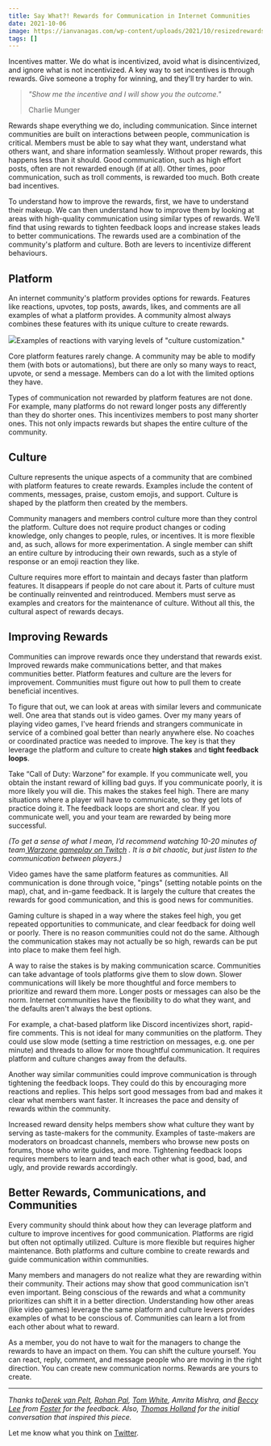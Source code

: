 ```yaml
---
title: Say What?! Rewards for Communication in Internet Communities
date: 2021-10-06
image: https://ianvanagas.com/wp-content/uploads/2021/10/resizedrewards.jpg
tags: []
---
```

Incentives matter. We do what is incentivized, avoid what is disincentivized, and ignore what is not incentivized. A key way to set incentives is through rewards. Give someone a trophy for winning, and they’ll try harder to win.

> _"Show me the incentive and I will show you the outcome."_
> 
> Charlie Munger

Rewards shape everything we do, including communication. Since internet communities are built on interactions between people, communication is critical. Members must be able to say what they want, understand what others want, and share information seamlessly. Without proper rewards, this happens less than it should. Good communication, such as high effort posts, often are not rewarded enough (if at all). Other times, poor communication, such as troll comments, is rewarded too much. Both create bad incentives.

To understand how to improve the rewards, first, we have to understand their makeup. We can then understand how to improve them by looking at areas with high-quality communication using similar types of rewards. We’ll find that using rewards to tighten feedback loops and increase stakes leads to better communications. The rewards used are a combination of the community's platform and culture. Both are levers to incentivize different behaviours.

## **Platform**

An internet community's platform provides options for rewards. Features like reactions, upvotes, top posts, awards, likes, and comments are all examples of what a platform provides. A community almost always combines these features with its unique culture to create rewards.

![](https://lh5.googleusercontent.com/GUS-YVXWbiwrzOBC5YMbQAvgDqlbF_XvFNPBwCl3B8_VEd91CKdOeataDi8UxkyR_Q8R_LLauaLr3PU8-RtFdykJj5SRk5KykmGFTlZcB0Fab8t7jrs1gEieOR7nM46ylRL_rkrb=s0)Examples of reactions with varying levels of "culture customization."

Core platform features rarely change. A community may be able to modify them (with bots or automations), but there are only so many ways to react, upvote, or send a message. Members can do a lot with the limited options they have.

Types of communication not rewarded by platform features are not done. For example, many platforms do not reward longer posts any differently than they do shorter ones. This incentivizes members to post many shorter ones. This not only impacts rewards but shapes the entire culture of the community.

## **Culture**

Culture represents the unique aspects of a community that are combined with platform features to create rewards. Examples include the content of comments, messages, praise, custom emojis, and support. Culture is shaped by the platform then created by the members.

Community managers and members control culture more than they control the platform. Culture does not require product changes or coding knowledge, only changes to people, rules, or incentives. It is more flexible and, as such, allows for more experimentation. A single member can shift an entire culture by introducing their own rewards, such as a style of response or an emoji reaction they like.

Culture requires more effort to maintain and decays faster than platform features. It disappears if people do not care about it. Parts of culture must be continually reinvented and reintroduced. Members must serve as examples and creators for the maintenance of culture. Without all this, the cultural aspect of rewards decays.

## **Improving Rewards**

Communities can improve rewards once they understand that rewards exist. Improved rewards make communications better, and that makes communities better. Platform features and culture are the levers for improvement. Communities must figure out how to pull them to create beneficial incentives.

To figure that out, we can look at areas with similar levers and communicate well. One area that stands out is video games. Over my many years of playing video games, I've heard friends and strangers communicate in service of a combined goal better than nearly anywhere else. No coaches or coordinated practice was needed to improve. The key is that they leverage the platform and culture to create **high stakes** and **tight feedback loops**.

Take “Call of Duty: Warzone” for example. If you communicate well, you obtain the instant reward of killing bad guys. If you communicate poorly, it is more likely you will die. This makes the stakes feel high. There are many situations where a player will have to communicate, so they get lots of practice doing it. The feedback loops are short and clear. If you communicate well, you and your team are rewarded by being more successful.

_(To get a sense of what I mean, I’d recommend watching 10-20 minutes of team_[ _Warzone gameplay on Twitch_](https://www.twitch.tv/directory/game/Call%20of%20Duty:%20Warzone) _. It is a bit chaotic, but just listen to the communication between players.)_

Video games have the same platform features as communities. All communication is done through voice, "pings" (setting notable points on the map), chat, and in-game feedback. It is largely the culture that creates the rewards for good communication, and this is good news for communities.

Gaming culture is shaped in a way where the stakes feel high, you get repeated opportunities to communicate, and clear feedback for doing well or poorly. There is no reason communities could not do the same. Although the communication stakes may not actually be so high, rewards can be put into place to make them feel high.

A way to raise the stakes is by making communication scarce. Communities can take advantage of tools platforms give them to slow down. Slower communications will likely be more thoughtful and force members to prioritize and reward them more. Longer posts or messages can also be the norm. Internet communities have the flexibility to do what they want, and the defaults aren't always the best options.

For example, a chat-based platform like Discord incentivizes short, rapid-fire comments. This is not ideal for many communities on the platform. They could use slow mode (setting a time restriction on messages, e.g. one per minute) and threads to allow for more thoughtful communication. It requires platform and culture changes away from the defaults.

Another way similar communities could improve communication is through tightening the feedback loops. They could do this by encouraging more reactions and replies. This helps sort good messages from bad and makes it clear what members want faster. It increases the pace and density of rewards within the community.

Increased reward density helps members show what culture they want by serving as taste-makers for the community. Examples of taste-makers are moderators on broadcast channels, members who browse new posts on forums, those who write guides, and more. Tightening feedback loops requires members to learn and teach each other what is good, bad, and ugly, and provide rewards accordingly.

## **Better Rewards, Communications, and Communities**

Every community should think about how they can leverage platform and culture to improve incentives for good communication. Platforms are rigid but often not optimally utilized. Culture is more flexible but requires higher maintenance. Both platforms and culture combine to create rewards and guide communication within communities.

Many members and managers do not realize what they are rewarding within their community. Their actions may show that good communication isn't even important. Being conscious of the rewards and what a community prioritizes can shift it in a better direction. Understanding how other areas (like video games) leverage the same platform and culture levers provides examples of what to be conscious of. Communities can learn a lot from each other about what to reward.

As a member, you do not have to wait for the managers to change the rewards to have an impact on them. You can shift the culture yourself. You can react, reply, comment, and message people who are moving in the right direction. You can create new communication norms. Rewards are yours to create.

* * *

_Thanks to[Derek van Pelt](https://twitter.com/dvpme), [Rohan Pal](https://productnext.substack.com/), [Tom White](https://www.whitenoise.email/), Amrita Mishra, and [Beccy Lee](https://twitter.com/confuciusme) from [Foster](https://www.foster.co/) for the feedback. Also, [Thomas Holland](https://betweenthecracks.substack.com/) for the initial conversation that inspired this piece._

Let me know what you think on [Twitter](http://twitter.com/ianvanagas).
